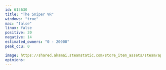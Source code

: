 ```yaml
---
id: 615630
title: "The Sniper VR"
windows: "true"
mac: "false"
linux: false
positive: 20
negative: 14
estimated_owners: "0 - 20000"
peak_ccu: 0

image: https://shared.akamai.steamstatic.com/store_item_assets/steam/apps/615630/header.jpg?t=1503682812
opinions:
---
```

